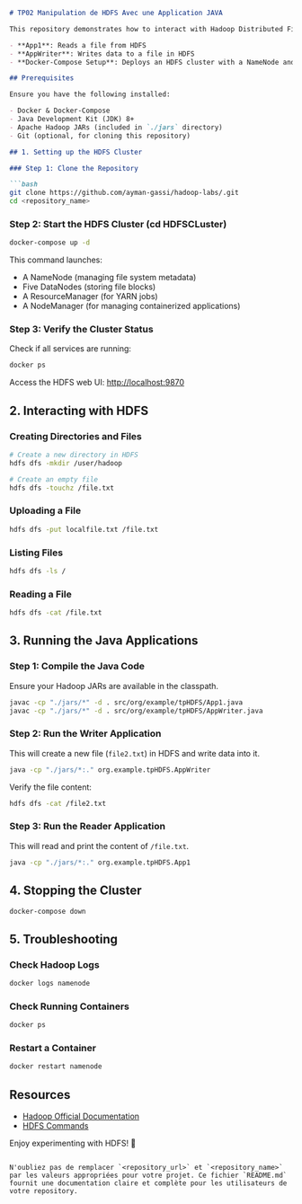 
```markdown
# TP02 Manipulation de HDFS Avec une Application JAVA

This repository demonstrates how to interact with Hadoop Distributed File System (HDFS) using Java applications. The project includes:

- **App1**: Reads a file from HDFS
- **AppWriter**: Writes data to a file in HDFS
- **Docker-Compose Setup**: Deploys an HDFS cluster with a NameNode and multiple DataNodes

## Prerequisites

Ensure you have the following installed:

- Docker & Docker-Compose
- Java Development Kit (JDK) 8+
- Apache Hadoop JARs (included in `./jars` directory)
- Git (optional, for cloning this repository)

## 1. Setting up the HDFS Cluster

### Step 1: Clone the Repository

```bash
git clone https://github.com/ayman-gassi/hadoop-labs/.git
cd <repository_name>
```

### Step 2: Start the HDFS Cluster (cd HDFSCLuster)

```bash
docker-compose up -d
```

This command launches:

- A NameNode (managing file system metadata)
- Five DataNodes (storing file blocks)
- A ResourceManager (for YARN jobs)
- A NodeManager (for managing containerized applications)

### Step 3: Verify the Cluster Status

Check if all services are running:

```bash
docker ps
```

Access the HDFS web UI: [http://localhost:9870](http://localhost:9870)

## 2. Interacting with HDFS

### Creating Directories and Files

```bash
# Create a new directory in HDFS
hdfs dfs -mkdir /user/hadoop

# Create an empty file
hdfs dfs -touchz /file.txt
```

### Uploading a File

```bash
hdfs dfs -put localfile.txt /file.txt
```

### Listing Files

```bash
hdfs dfs -ls /
```

### Reading a File

```bash
hdfs dfs -cat /file.txt
```

## 3. Running the Java Applications

### Step 1: Compile the Java Code

Ensure your Hadoop JARs are available in the classpath.

```bash
javac -cp "./jars/*" -d . src/org/example/tpHDFS/App1.java
javac -cp "./jars/*" -d . src/org/example/tpHDFS/AppWriter.java
```

### Step 2: Run the Writer Application

This will create a new file (`file2.txt`) in HDFS and write data into it.

```bash
java -cp "./jars/*:." org.example.tpHDFS.AppWriter
```

Verify the file content:

```bash
hdfs dfs -cat /file2.txt
```

### Step 3: Run the Reader Application

This will read and print the content of `/file.txt`.

```bash
java -cp "./jars/*:." org.example.tpHDFS.App1
```

## 4. Stopping the Cluster

```bash
docker-compose down
```

## 5. Troubleshooting

### Check Hadoop Logs

```bash
docker logs namenode
```

### Check Running Containers

```bash
docker ps
```

### Restart a Container

```bash
docker restart namenode
```

## Resources

- [Hadoop Official Documentation](https://hadoop.apache.org/docs/current/)
- [HDFS Commands](https://hadoop.apache.org/docs/current/hadoop-project-dist/hadoop-hdfs/HDFSCommands.html)

Enjoy experimenting with HDFS! 🚀
```

N'oubliez pas de remplacer `<repository_url>` et `<repository_name>` par les valeurs appropriées pour votre projet. Ce fichier `README.md` fournit une documentation claire et complète pour les utilisateurs de votre repository.